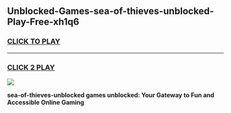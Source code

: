 
## Unblocked-Games-sea-of-thieves-unblocked-Play-Free-xh1q6
<h3>
<a href="https://premium76.site?title=sea-of-thieves-unblocked&ref=19M">CLICK TO PLAY</a></h3>
<hr>

<h3>
<a href="https://premium76.site?title=sea-of-thieves-unblocked&ref=19M">CLICK 2 PLAY</a>
  
</h3>

<a href="https://premium76.site?title=sea-of-thieves-unblocked&ref=19M"><img src="https://clearcache.store/games.png"></a>


**sea-of-thieves-unblocked games unblocked: Your Gateway to Fun and Accessible Online Gaming**
